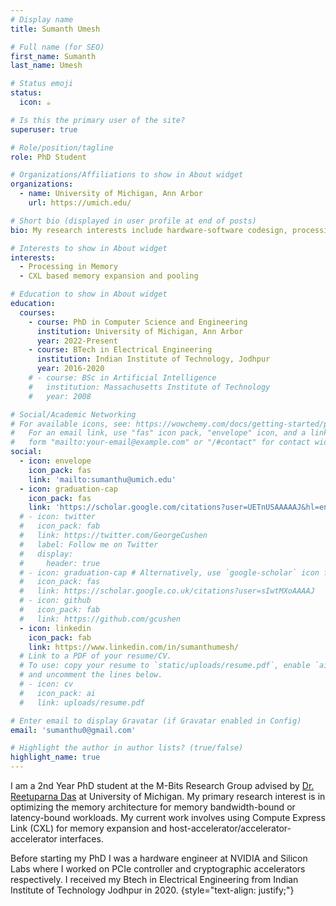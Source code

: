 ```yaml
---
# Display name
title: Sumanth Umesh

# Full name (for SEO)
first_name: Sumanth
last_name: Umesh

# Status emoji
status:
  icon: ☕️

# Is this the primary user of the site?
superuser: true

# Role/position/tagline
role: PhD Student

# Organizations/Affiliations to show in About widget
organizations:
  - name: University of Michigan, Ann Arbor
    url: https://umich.edu/

# Short bio (displayed in user profile at end of posts)
bio: My research interests include hardware-software codesign, processing in memory and CXL-based memory expansion

# Interests to show in About widget
interests:
  - Processing in Memory
  - CXL based memory expansion and pooling

# Education to show in About widget
education:
  courses:
    - course: PhD in Computer Science and Engineering
      institution: University of Michigan, Ann Arbor
      year: 2022-Present
    - course: BTech in Electrical Engineering
      institution: Indian Institute of Technology, Jodhpur
      year: 2016-2020
    # - course: BSc in Artificial Intelligence
    #   institution: Massachusetts Institute of Technology
    #   year: 2008

# Social/Academic Networking
# For available icons, see: https://wowchemy.com/docs/getting-started/page-builder/#icons
#   For an email link, use "fas" icon pack, "envelope" icon, and a link in the
#   form "mailto:your-email@example.com" or "/#contact" for contact widget.
social:
  - icon: envelope
    icon_pack: fas
    link: 'mailto:sumanthu@umich.edu'
  - icon: graduation-cap
    icon_pack: fas
    link: 'https://scholar.google.com/citations?user=UETnUSAAAAAJ&hl=en'
  # - icon: twitter
  #   icon_pack: fab
  #   link: https://twitter.com/GeorgeCushen
  #   label: Follow me on Twitter
  #   display:
  #     header: true
  # - icon: graduation-cap # Alternatively, use `google-scholar` icon from `ai` icon pack
  #   icon_pack: fas
  #   link: https://scholar.google.co.uk/citations?user=sIwtMXoAAAAJ
  # - icon: github
  #   icon_pack: fab
  #   link: https://github.com/gcushen
  - icon: linkedin
    icon_pack: fab
    link: https://www.linkedin.com/in/sumanthumesh/
  # Link to a PDF of your resume/CV.
  # To use: copy your resume to `static/uploads/resume.pdf`, enable `ai` icons in `params.yaml`,
  # and uncomment the lines below.
  # - icon: cv
  #   icon_pack: ai
  #   link: uploads/resume.pdf

# Enter email to display Gravatar (if Gravatar enabled in Config)
email: 'sumanthu0@gmail.com'

# Highlight the author in author lists? (true/false)
highlight_name: true
---
```


I am a 2nd Year PhD student at the M-Bits Research Group advised by [Dr. Reetuparna Das](https://web.eecs.umich.edu/~reetudas/) at University of Michigan. My primary research interest is in optimizing the memory architecture for memory bandwidth-bound or latency-bound workloads. My current work involves using Compute Express Link (CXL) for memory expansion and host-accelerator/accelerator-accelerator interfaces.

Before starting my PhD I was a hardware engineer at NVIDIA and Silicon Labs where I worked on PCIe controller and cryptographic accelerators respectively. I received my Btech in Electrical Engineering from Indian Institute of Technology Jodhpur in 2020.
{style="text-align: justify;"}
